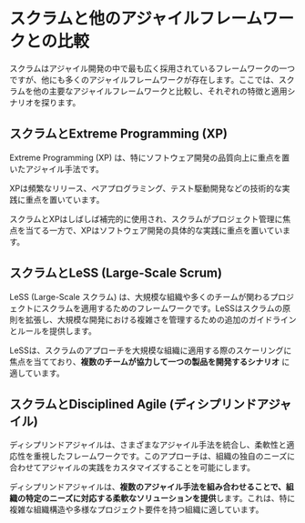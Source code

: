 # スクラムと他のアジャイルフレームワークとの比較

スクラムはアジャイル開発の中で最も広く採用されているフレームワークの一つですが、他にも多くのアジャイルフレームワークが存在します。ここでは、スクラムを他の主要なアジャイルフレームワークと比較し、それぞれの特徴と適用シナリオを探ります。

## スクラムとExtreme Programming (XP)
Extreme Programming (XP) は、特にソフトウェア開発の品質向上に重点を置いたアジャイル手法です。

XPは頻繁なリリース、ペアプログラミング、テスト駆動開発などの技術的な実践に重点を置いています。

スクラムとXPはしばしば補完的に使用され、スクラムがプロジェクト管理に焦点を当てる一方で、XPはソフトウェア開発の具体的な実践に重点を置いています。

## スクラムとLeSS (Large-Scale Scrum)
LeSS (Large-Scale スクラム) は、大規模な組織や多くのチームが関わるプロジェクトにスクラムを適用するためのフレームワークです。LeSSはスクラムの原則を拡張し、大規模な開発における複雑さを管理するための追加のガイドラインとルールを提供します。

LeSSは、スクラムのアプローチを大規模な組織に適用する際のスケーリングに焦点を当てており、**複数のチームが協力して一つの製品を開発するシナリオ** に適しています。

## スクラムとDisciplined Agile (ディシプリンドアジャイル)
ディシプリンドアジャイルは、さまざまなアジャイル手法を統合し、柔軟性と適応性を重視したフレームワークです。このアプローチは、組織の独自のニーズに合わせてアジャイルの実践をカスタマイズすることを可能にします。

ディシプリンドアジャイルは、**複数のアジャイル手法を組み合わせることで、組織の特定のニーズに対応する柔軟なソリューションを提供**します。これは、特に複雑な組織構造や多様なプロジェクト要件を持つ組織に適しています。